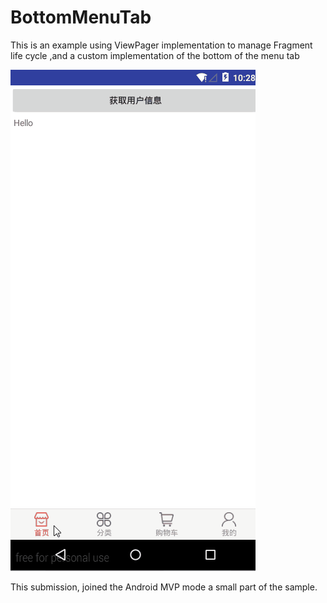 # BottomMenuTab
This is an example using ViewPager implementation to manage Fragment life cycle ,and a custom implementation of the bottom of the menu tab

![Alt Text](https://github.com/finch0219/BottomMenuTab/blob/master/ViewPagerMenu.gif)


This submission, joined the Android MVP mode a small part of the sample.
